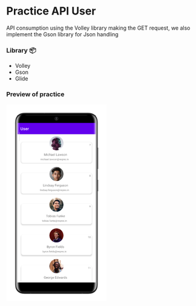 
# Practice API User

API consumption using the Volley library making the GET request, we also implement the Gson library for Json handling

### Library :package:

* Volley
* Gson
* Glide

### Preview of practice
![](PreviewPractice.png)
